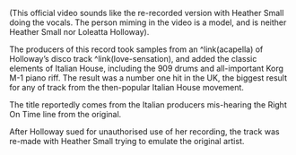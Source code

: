 (This official video sounds like the re-recorded version with Heather Small doing the vocals.  The person miming in the video is a model, and is neither Heather Small nor Loleatta Holloway).

The producers of this record took samples from an ^link(acapella) of Holloway’s disco track ^link(love-sensation), and added the classic elements of Italian House, including the 909 drums and all-important Korg M-1 piano riff.  The result was a number one hit in the UK, the biggest result for any of track from the then-popular Italian House movement.

The title reportedly comes from the Italian producers mis-hearing the Right On Time line from the original.

After Holloway sued for unauthorised use of her recording, the track was re-made with Heather Small trying to emulate the original artist.
